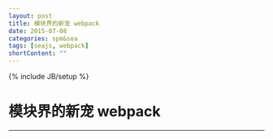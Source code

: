 ```yaml
---
layout: post
title: 模块界的新宠 webpack
date: 2015-07-08
categories: spm&sea
tags: [seajs, webpack]
shortContent: ""
---
```

{% include JB/setup %}

# 模块界的新宠 webpack
----

<!--break-->
